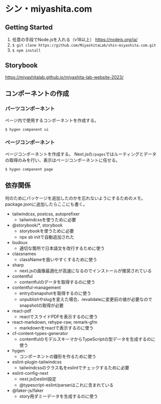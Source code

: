 # シン・miyashita.com

## Getting Started

1. 任意の手段でNode.jsを入れる（v18以上）
https://nodejs.org/ja/
2. `$ git clone https://github.com/MiyashitaLab/shin-miyashita.com.git`
3. `$ npm install`

## Storybook

https://miyashitalab.github.io/miyashita-lab-website-2023/

## コンポーネントの作成

### パーツコンポーネント
ページ内で使用するコンポーネントを作成する。

`$ hygen component ui`

### ページコンポーネント
ページコンポーネントを作成する。
Next.jsの`/pages`ではルーティングとデータの取得のみを行い、表示はページコンポーネントに任せる。

`$ hygen component page`

## 依存関係

何のためにパッケージを追加したのかを忘れないようにするためのメモ。
package.jsonに追加したらここにも書く。

- tailwindcss, postcss, autoprefixer
  - tailwindcssを使うために必要
- @storybook/*, storybook
  - storybookを使うために必要
  - npx sb initで自動追加された
- budoux
  - 適切な箇所で日本語文を改行するために使う
- classnames
  - classNameを扱いやすくするために使う
- sharp
  - next.jsの画像最適化が高速になるのでインストールが推奨されている
- contentful
  - contentfulのデータを取得するのに使う
- contentful-management
  - entryのsnapshotを取得するのに使う
  - unpublishやslugを変えた場合、revalidateに変更前の値が必要なのでsnapshotの取得が必要
- react-pdf
  - reactでスライドPDFを表示するのに使う
- react-markdown, rehype-raw, remark-gfm
  - markdownをreactで表示するのに使う
- cf-content-types-generator
  - contentfulのモデルスキーマからTypeScriptの型データを生成するのに使う
- hygen
  - コンポーネントの雛形を作るために使う
- eslint-plugin-tailwindcss
  - tailwindcssのクラス名をeslintでチェックするために必要
- eslint-config-next
  - next.jsのeslint設定
  - @typescript-eslint/parserはこれに含まれている
- @faker-js/faker
  - story用ダミーデータを生成するのに使う
